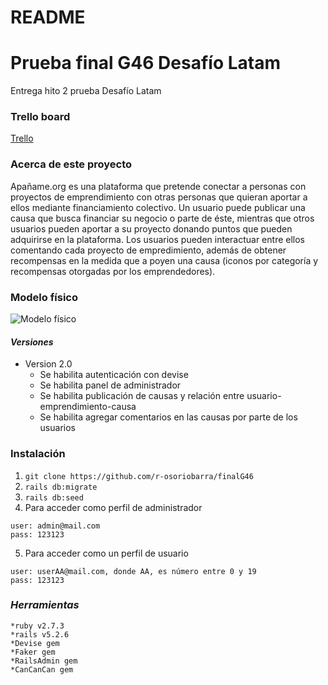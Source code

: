 # README

# Prueba final G46 Desafío Latam

Entrega hito 2 prueba Desafío Latam

### **Trello board**
[Trello](https://trello.com/b/894j20uO/apa%C3%B1ameorg)
### **Acerca de este proyecto**
Apañame.org es una plataforma que pretende conectar a personas con proyectos de emprendimiento con otras personas que quieran aportar a ellos mediante financiamiento colectivo. Un usuario puede publicar una causa que busca financiar su negocio o parte de éste, mientras que otros usuarios pueden aportar a su proyecto donando puntos que pueden adquirirse en la plataforma. Los usuarios pueden interactuar entre ellos comentando cada proyecto de empredimiento, además de obtener recompensas en la medida que a  poyen una causa (iconos por categoría y recompensas otorgadas por los emprendedores).

### **Modelo físico**
![Modelo físico](https://trello.com/1/cards/61a1e506085b4d296d1e51f7/attachments/61ae95c3b912ae528163bc14/previews/61ae95c4b912ae528163bc25/download/apa%C3%B1ame.cl.jpg)

#### *Versiones*
- Version 2.0 
  - Se habilita autenticación con devise
  - Se habilita panel de administrador
  - Se habilita publicación de causas y relación entre usuario-emprendimiento-causa
  - Se habilita agregar comentarios en las causas por parte de los usuarios 
### **Instalación**
  1. `git clone https://github.com/r-osoriobarra/finalG46`
  2. `rails db:migrate`
  3. `rails db:seed`
  4.  Para acceder como perfil de administrador  

```
user: admin@mail.com
pass: 123123
```

  5. Para acceder como un perfil de usuario
    
```
user: userAA@mail.com, donde AA, es número entre 0 y 19
pass: 123123
```
### *Herramientas*
    *ruby v2.7.3
    *rails v5.2.6
    *Devise gem
    *Faker gem
    *RailsAdmin gem
    *CanCanCan gem

